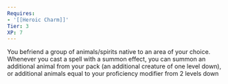 ```yaml
---
Requires:
- '[[Heroic Charm]]'
Tier: 3
XP: 7
---
```


You befriend a group of animals/spirits native to an area of your choice. Whenever you cast a spell with a summon effect, you can summon an additional animal from your pack (an additional creature of one level down), or additional animals equal to your proficiency modifier from 2 levels down